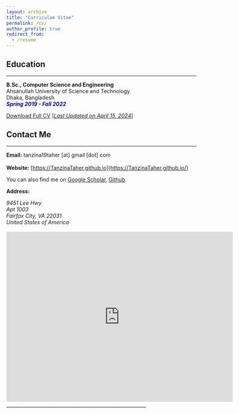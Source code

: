 ```yaml
---
layout: archive
title: "Curriculam Vitae"
permalink: /cv/
author_profile: true
redirect_from:
  - /resume
---
```


## Education 
-------------
<b>B.Sc., Computer Science and Engineering</b><br />
Ahsanullah University of Science and Technology<br />
Dhaka, Bangladesh<br />
<i style='color:#000099;'>**Spring 2019 - Fall 2022**</i>



[Download Full CV](https://github.com/TanzinaTaher/TanzinaTaher.github.io/blob/master/files/Curriculum_Vitae.pdf) [<ins>*Last Updated on April 15, 2024*</ins>]

## Contact Me
-------------

**Email:** tanzina19taher [at] gmail [dot] com <br /> 
 <br /> 
**Website:** [https://TanzinaTaher.github.io](https://TanzinaTaher.github.io/) <br />

You can also find me on [Google Scholar](https://scholar.google.com/citations?user=tFYmHMsAAAAJ&hl=en), [Github](https://github.com/TanzinaTaher).


**Address:**
<address>
9451 Lee Hwy <br /> 
Apt 1003<br /> 
Fairfax City, VA 22031 <br />
United States of America <br /> 
</address> 
<br /> 
<iframe src="https://www.google.com/maps/embed?pb=!1m18!1m12!1m3!1d29211.984706994335!2d90.3892496426291!3d23.765271285386756!2m3!1f0!2f0!3f0!3m2!1i1024!2i768!4f13.1!3m3!1m2!1s0x3755c77decb5f845%3A0xc2eadd2f3b867792!2sAhsanullah%20University%20of%20Science%20and%20Technology!5e0!3m2!1sen!2sbd!4v1657228241461!5m2!1sen!2sbd" width="600" height="450" style="border:0;" allowfullscreen="" loading="lazy"></iframe> __________________________________________________________
